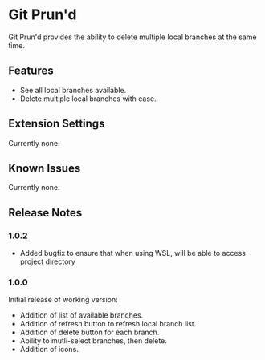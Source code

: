 # Git Prun'd

Git Prun'd provides the ability to delete multiple local branches at the same time.

## Features

* See all local branches available.
* Delete multiple local branches with ease.

## Extension Settings

Currently none.

## Known Issues

Currently none.

## Release Notes

### 1.0.2
* Added bugfix to ensure that when using WSL, will be able to access project directory

### 1.0.0

Initial release of working version:
* Addition of list of available branches.
* Addition of refresh button to refresh local branch list.
* Addition of delete button for each branch.
* Ability to mutli-select branches, then delete.
* Addition of icons.